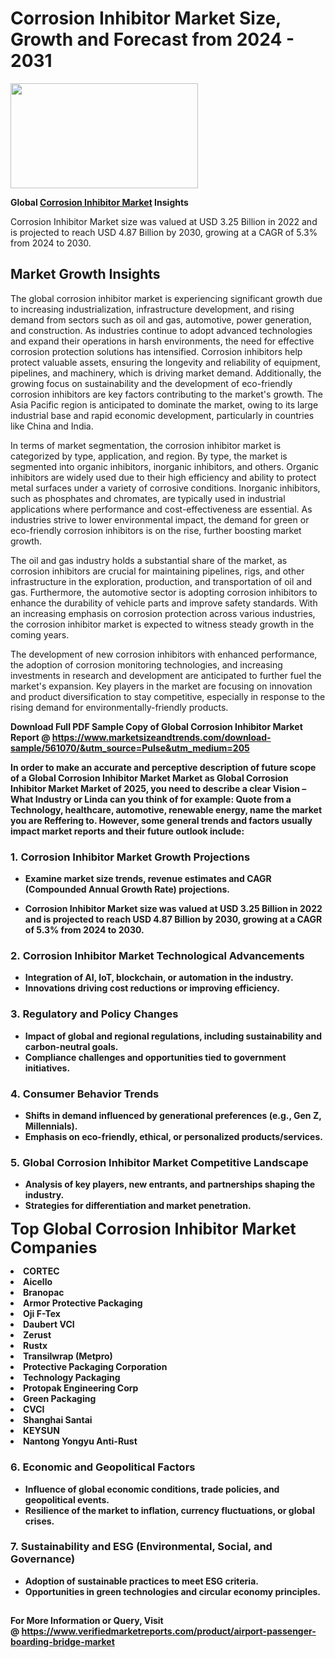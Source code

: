 <H1>Corrosion Inhibitor Market Size, Growth and Forecast from 2024 - 2031</H1><img class="aligncenter size-medium wp-image-584254" src="https://thirdeyenews.in/wp-content/uploads/2024/09/Global-Market-Research-300x168.jpeg" alt="" width="300" height="168" /><p><strong>Global&nbsp;<a href="https://www.marketsizeandtrends.com/download-sample/561070/&amp;utm_source=Pulse&amp;utm_medium=205">Corrosion Inhibitor Market</a> Insights</strong></p><p>Corrosion Inhibitor Market size was valued at USD 3.25 Billion in 2022 and is projected to reach USD 4.87 Billion by 2030, growing at a CAGR of 5.3% from 2024 to 2030.</p><p><h2>Market Growth Insights</h2> <p>The global corrosion inhibitor market is experiencing significant growth due to increasing industrialization, infrastructure development, and rising demand from sectors such as oil and gas, automotive, power generation, and construction. As industries continue to adopt advanced technologies and expand their operations in harsh environments, the need for effective corrosion protection solutions has intensified. Corrosion inhibitors help protect valuable assets, ensuring the longevity and reliability of equipment, pipelines, and machinery, which is driving market demand. Additionally, the growing focus on sustainability and the development of eco-friendly corrosion inhibitors are key factors contributing to the market's growth. The Asia Pacific region is anticipated to dominate the market, owing to its large industrial base and rapid economic development, particularly in countries like China and India.</p> <p><strong></strong></p> <p>In terms of market segmentation, the corrosion inhibitor market is categorized by type, application, and region. By type, the market is segmented into organic inhibitors, inorganic inhibitors, and others. Organic inhibitors are widely used due to their high efficiency and ability to protect metal surfaces under a variety of corrosive conditions. Inorganic inhibitors, such as phosphates and chromates, are typically used in industrial applications where performance and cost-effectiveness are essential. As industries strive to lower environmental impact, the demand for green or eco-friendly corrosion inhibitors is on the rise, further boosting market growth.</p> <p>The oil and gas industry holds a substantial share of the market, as corrosion inhibitors are crucial for maintaining pipelines, rigs, and other infrastructure in the exploration, production, and transportation of oil and gas. Furthermore, the automotive sector is adopting corrosion inhibitors to enhance the durability of vehicle parts and improve safety standards. With an increasing emphasis on corrosion protection across various industries, the corrosion inhibitor market is expected to witness steady growth in the coming years.</p> <p>The development of new corrosion inhibitors with enhanced performance, the adoption of corrosion monitoring technologies, and increasing investments in research and development are anticipated to further fuel the market's expansion. Key players in the market are focusing on innovation and product diversification to stay competitive, especially in response to the rising demand for environmentally-friendly products.</p> <p><strong></p><p><span class=""><strong>Download Full PDF Sample Copy of Global Corrosion Inhibitor Market Report</strong> @ <a href="https://www.marketsizeandtrends.com/download-sample/561070/&amp;utm_source=Pulse&amp;utm_medium=205" target="_blank">https://www.marketsizeandtrends.com/download-sample/561070/&amp;utm_source=Pulse&amp;utm_medium=205</a></span></p><p>In order to make an accurate and perceptive description of future scope of a Global&nbsp;Corrosion Inhibitor Market Market as Global&nbsp;Corrosion Inhibitor Market Market of 2025, you need to describe a clear Vision &ndash; What Industry or Linda can you think of for example: Quote from a Technology, healthcare, automotive, renewable energy, name the market you are Reffering to. However, some general trends and factors usually impact market reports and their future outlook include:</p><h3>1.&nbsp;<strong>Corrosion Inhibitor Market Growth Projections</strong></h3><ul><li>Examine market size trends, revenue estimates and CAGR (Compounded Annual Growth Rate) projections.</li><li><p>Corrosion Inhibitor Market size was valued at USD 3.25 Billion in 2022 and is projected to reach USD 4.87 Billion by 2030, growing at a CAGR of 5.3% from 2024 to 2030.</p></li></ul><h3>2.&nbsp;<strong>Corrosion Inhibitor Market Technological Advancements</strong></h3><ul><li>Integration of AI, IoT, blockchain, or automation in the industry.</li><li>Innovations driving cost reductions or improving efficiency.</li></ul><h3>3.&nbsp;<strong>Regulatory and Policy Changes</strong></h3><ul><li>Impact of global and regional regulations, including sustainability and carbon-neutral goals.</li><li>Compliance challenges and opportunities tied to government initiatives.</li></ul><h3>4.&nbsp;<strong>Consumer Behavior Trends</strong></h3><ul><li>Shifts in demand influenced by generational preferences (e.g., Gen Z, Millennials).</li><li>Emphasis on eco-friendly, ethical, or personalized products/services.</li></ul><h3>5.&nbsp;<strong>Global Corrosion Inhibitor Market Competitive Landscape</strong></h3><ul><li>Analysis of key players, new entrants, and partnerships shaping the industry.</li><li>Strategies for differentiation and market penetration.</li></ul><p data-pm-slice="1 1 []"><span style="color: inherit; font-family: inherit; font-size: 25px;">Top Global Corrosion Inhibitor Market Companies</span></p><div class="" data-test-id=""><p><li>CORTEC</li><li> Aicello</li><li> Branopac</li><li> Armor Protective Packaging</li><li> Oji F-Tex</li><li> Daubert VCI</li><li> Zerust</li><li> Rustx</li><li> Transilwrap (Metpro)</li><li> Protective Packaging Corporation</li><li> Technology Packaging</li><li> Protopak Engineering Corp</li><li> Green Packaging</li><li> CVCI</li><li> Shanghai Santai</li><li> KEYSUN</li><li> Nantong Yongyu Anti-Rust</li></p></div><h3>6.&nbsp;<strong>Economic and Geopolitical Factors</strong></h3><ul><li>Influence of global economic conditions, trade policies, and geopolitical events.</li><li>Resilience of the market to inflation, currency fluctuations, or global crises.</li></ul><h3>7.&nbsp;<strong>Sustainability and ESG (Environmental, Social, and Governance)</strong></h3><ul><li>Adoption of sustainable practices to meet ESG criteria.</li><li>Opportunities in green technologies and circular economy principles.</li></ul><h2><strong style="font-size: 14px;">For More Information or Query, Visit @&nbsp;</strong><a style="background-color: #ffffff; font-size: 14px;" href="https://www.marketsizeandtrends.com/report/corrosion-inhibitor-market/" target="_blank">https://www.verifiedmarketreports.com/product/airport-passenger-boarding-bridge-market</a></h2>
